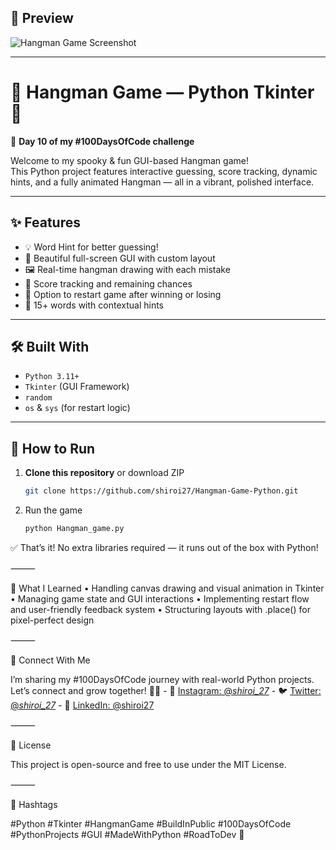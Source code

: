 ## 📸 Preview
![Hangman Game Screenshot](https://github.com/user-attachments/assets/b542fafe-b5d8-47bf-bd68-31c2123b0739)


---

# 🎯 Hangman Game — Python Tkinter 🎉  
🚀 **Day 10 of my #100DaysOfCode challenge**

Welcome to my spooky & fun GUI-based Hangman game!  
This Python project features interactive guessing, score tracking, dynamic hints, and a fully animated Hangman — all in a vibrant, polished interface.

---

## ✨ Features
- 💡 Word Hint for better guessing!
- 🎨 Beautiful full-screen GUI with custom layout
- 🖼️ Real-time hangman drawing with each mistake
- 💯 Score tracking and remaining chances
- 🔁 Option to restart game after winning or losing
- 🧩 15+ words with contextual hints

---

## 🛠️ Built With
- `Python 3.11+`
- `Tkinter` (GUI Framework)
- `random`
- `os` & `sys` (for restart logic)

---

## 🚀 How to Run

1. **Clone this repository** or download ZIP
   
   ```bash
   git clone https://github.com/shiroi27/Hangman-Game-Python.git
   ```
   
2. Run the game
   ```bash
   python Hangman_game.py
   ```


✅ That’s it! No extra libraries required — it runs out of the box with Python!

⸻

🧠 What I Learned
	•	Handling canvas drawing and visual animation in Tkinter
	•	Managing game state and GUI interactions
	•	Implementing restart flow and user-friendly feedback system
	•	Structuring layouts with .place() for pixel-perfect design

⸻


🤝 Connect With Me

I’m sharing my #100DaysOfCode journey with real-world Python projects.  
Let’s connect and grow together! 🌱✨
            - 📸 [Instagram: @_shiroi_27_](https://instagram.com/_shiroi_27_)
            - 🐦 [Twitter: @_shiroi_27_](https://twitter.com/_shiroi_27_)
            - 💼 [LinkedIn: @shiroi27](https://linkedin.com/in/shiroi27)

⸻

📜 License

This project is open-source and free to use under the MIT License.

⸻

📌 Hashtags

#Python #Tkinter #HangmanGame #BuildInPublic #100DaysOfCode #PythonProjects #GUI #MadeWithPython #RoadToDev 🎨
